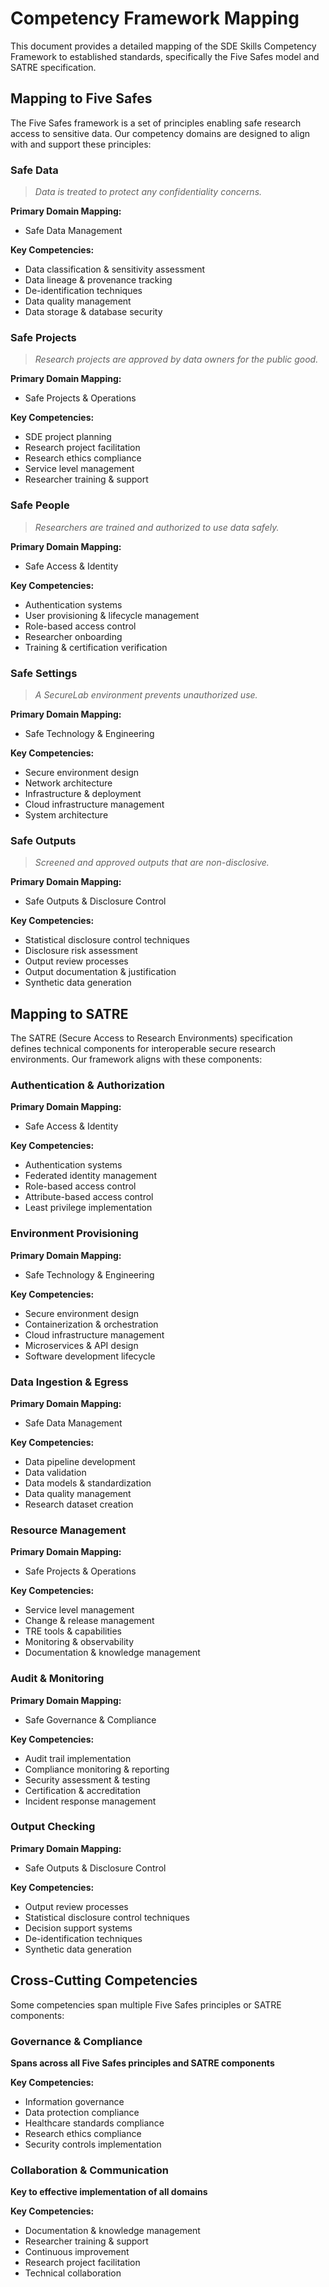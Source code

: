 # Competency Framework Mapping

This document provides a detailed mapping of the SDE Skills Competency Framework to established standards, specifically the Five Safes model and SATRE specification.

## Mapping to Five Safes

The Five Safes framework is a set of principles enabling safe research access to sensitive data. Our competency domains are designed to align with and support these principles:

### Safe Data

> *Data is treated to protect any confidentiality concerns.*

**Primary Domain Mapping:**

- Safe Data Management

**Key Competencies:**

- Data classification & sensitivity assessment
- Data lineage & provenance tracking
- De-identification techniques
- Data quality management
- Data storage & database security

### Safe Projects

> *Research projects are approved by data owners for the public good.*

**Primary Domain Mapping:**

- Safe Projects & Operations

**Key Competencies:**

- SDE project planning
- Research project facilitation
- Research ethics compliance
- Service level management
- Researcher training & support

### Safe People

> *Researchers are trained and authorized to use data safely.*

**Primary Domain Mapping:**

- Safe Access & Identity

**Key Competencies:**

- Authentication systems
- User provisioning & lifecycle management
- Role-based access control
- Researcher onboarding
- Training & certification verification

### Safe Settings

> *A SecureLab environment prevents unauthorized use.*

**Primary Domain Mapping:**

- Safe Technology & Engineering

**Key Competencies:**

- Secure environment design
- Network architecture
- Infrastructure & deployment
- Cloud infrastructure management
- System architecture

### Safe Outputs

> *Screened and approved outputs that are non-disclosive.*

**Primary Domain Mapping:**

- Safe Outputs & Disclosure Control

**Key Competencies:**

- Statistical disclosure control techniques
- Disclosure risk assessment
- Output review processes
- Output documentation & justification
- Synthetic data generation

## Mapping to SATRE

The SATRE (Secure Access to Research Environments) specification defines technical components for interoperable secure research environments. Our framework aligns with these components:

### Authentication & Authorization

**Primary Domain Mapping:**

- Safe Access & Identity

**Key Competencies:**

- Authentication systems
- Federated identity management
- Role-based access control
- Attribute-based access control
- Least privilege implementation

### Environment Provisioning

**Primary Domain Mapping:**

- Safe Technology & Engineering

**Key Competencies:**

- Secure environment design
- Containerization & orchestration
- Cloud infrastructure management
- Microservices & API design
- Software development lifecycle

### Data Ingestion & Egress

**Primary Domain Mapping:**

- Safe Data Management

**Key Competencies:**

- Data pipeline development
- Data validation
- Data models & standardization
- Data quality management
- Research dataset creation

### Resource Management

**Primary Domain Mapping:**

- Safe Projects & Operations

**Key Competencies:**

- Service level management
- Change & release management
- TRE tools & capabilities
- Monitoring & observability
- Documentation & knowledge management

### Audit & Monitoring

**Primary Domain Mapping:**

- Safe Governance & Compliance

**Key Competencies:**

- Audit trail implementation
- Compliance monitoring & reporting
- Security assessment & testing
- Certification & accreditation
- Incident response management

### Output Checking

**Primary Domain Mapping:**

- Safe Outputs & Disclosure Control

**Key Competencies:**

- Output review processes
- Statistical disclosure control techniques
- Decision support systems
- De-identification techniques
- Synthetic data generation

## Cross-Cutting Competencies

Some competencies span multiple Five Safes principles or SATRE components:

### Governance & Compliance

**Spans across all Five Safes principles and SATRE components**

**Key Competencies:**

- Information governance
- Data protection compliance
- Healthcare standards compliance
- Research ethics compliance
- Security controls implementation

### Collaboration & Communication

**Key to effective implementation of all domains**

**Key Competencies:**

- Documentation & knowledge management
- Researcher training & support
- Continuous improvement
- Research project facilitation
- Technical collaboration
